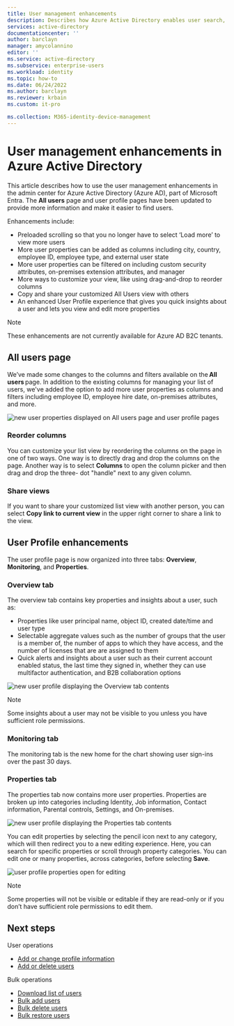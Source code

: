 ```yaml
---
title: User management enhancements
description: Describes how Azure Active Directory enables user search, filtering, and more information about your users.
services: active-directory
documentationcenter: ''
author: barclayn
manager: amycolannino
editor: ''
ms.service: active-directory
ms.subservice: enterprise-users
ms.workload: identity
ms.topic: how-to
ms.date: 06/24/2022
ms.author: barclayn
ms.reviewer: krbain
ms.custom: it-pro

ms.collection: M365-identity-device-management
---
```


# User management enhancements in Azure Active Directory

This article describes how to use the user management enhancements in the admin center for Azure Active Directory (Azure AD), part of Microsoft Entra. The **All users** page and user profile pages have been updated to provide more information and make it easier to find users.

Enhancements include:

- Preloaded scrolling so that you no longer have to select ‘Load more’ to view more users 
- More user properties can be added as columns including city, country, employee ID, employee type, and external user state
- More user properties can be filtered on including custom security attributes, on-premises extension attributes, and manager 
- More ways to customize your view, like using drag-and-drop to reorder columns 
- Copy and share your customized All Users view with others 
- An enhanced User Profile experience that gives you quick insights about a user and lets you view and edit more properties 

> [!NOTE]
> These enhancements are not currently available for Azure AD B2C tenants.

## All users page

We’ve made some changes to the columns and filters available on the **All users** page. In addition to the existing columns for managing your list of users, we've added the option to add more user properties as columns and filters including employee ID, employee hire date, on-premises attributes, and more. 

![new user properties displayed on All users page and user profile pages](./media/users-search-enhanced/user-properties.png)

### Reorder columns

You can customize your list view by reordering the columns on the page in one of two ways. One way is to directly drag and drop the columns on the page. Another way is to select **Columns** to open the column picker and then drag and drop the three- dot "handle" next to any given column. 

### Share views

If you want to share your customized list view with another person, you can select **Copy link to current view** in the upper right corner to share a link to the view. 

## User Profile enhancements

The user profile page is now organized into three tabs: **Overview**, **Monitoring**, and **Properties**.  

### Overview tab 

The overview tab contains key properties and insights about a user, such as: 

- Properties like user principal name, object ID, created date/time and user type 
- Selectable aggregate values such as the number of groups that the user is a member of, the number of apps to which they have access, and the number of licenses that are are assigned to them 
- Quick alerts and insights about a user such as their current account enabled status, the last time they signed in, whether they can use multifactor authentication, and B2B collaboration options

![new user profile displaying the Overview tab contents](./media/users-search-enhanced/user-profile-overview.png)

> [!NOTE] 
> Some insights about a user may not be visible to you unless you have sufficient role permissions.  

### Monitoring tab 

The monitoring tab is the new home for the chart showing user sign-ins over the past 30 days.  

### Properties tab 

The properties tab now contains more user properties. Properties are broken up into categories including Identity, Job information, Contact information, Parental controls, Settings, and On-premises.  

![new user profile displaying the Properties tab contents](./media/users-search-enhanced/user-profile-properties.png)

You can edit properties by selecting the pencil icon next to any category, which will then redirect you to a new editing experience. Here, you can search for specific properties or scroll through property categories. You can edit one or many properties, across categories, before selecting **Save**. 

![user profile properties open for editing](./media/users-search-enhanced/user-properties-edit.png) 

> [!NOTE] 
> Some properties will not be visible or editable if they are read-only or if you don’t have sufficient role permissions to edit them. 

 
## Next steps

User operations

- [Add or change profile information](../fundamentals/active-directory-users-profile-azure-portal.md)
- [Add or delete users](../fundamentals/add-users-azure-active-directory.md)

Bulk operations

- [Download list of users](users-bulk-download.md)
- [Bulk add users](users-bulk-add.md)
- [Bulk delete users](users-bulk-delete.md)
- [Bulk restore users](users-bulk-restore.md)
